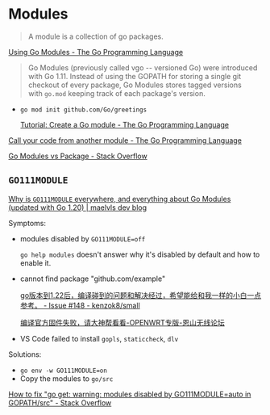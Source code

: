 # Modules
> A module is a collection of go packages.

[Using Go Modules - The Go Programming Language](https://go.dev/blog/using-go-modules)

> Go Modules (previously called vgo -- versioned Go) were introduced with Go 1.11. Instead of using the GOPATH for storing a single git checkout of every package, Go Modules stores tagged versions with `go.mod` keeping track of each package's version.

- `go mod init github.com/Go/greetings`

  [Tutorial: Create a Go module - The Go Programming Language](https://go.dev/doc/tutorial/create-module)

[Call your code from another module - The Go Programming Language](https://go.dev/doc/tutorial/call-module-code)

[Go Modules vs Package - Stack Overflow](https://stackoverflow.com/questions/61940117/go-modules-vs-package)

## `GO111MODULE`
[Why is `GO111MODULE` everywhere, and everything about Go Modules (updated with Go 1.20) | maelvls dev blog](https://maelvls.dev/go111module-everywhere/)

Symptoms:
- modules disabled by `GO111MODULE=off`

  `go help modules` doesn't answer why it's disabled by default and how to enable it.

- cannot find package "github.com/example"

  [go版本到1.22后，编译碰到的问题和解决经过，希望能给和我一样的小白一点参考。 - Issue #148 - kenzok8/small](https://github.com/kenzok8/small/issues/148)

  [编译官方固件失败，请大神帮看看-OPENWRT专版-恩山无线论坛](https://www.right.com.cn/forum/thread-8397909-1-1.html)
- VS Code failed to install `gopls`, `staticcheck`, `dlv`

Solutions:
- `go env -w GO111MODULE=on`
- Copy the modules to `go/src`

[How to fix "go get: warning: modules disabled by GO111MODULE=auto in GOPATH/src" - Stack Overflow](https://stackoverflow.com/questions/56475313/how-to-fix-go-get-warning-modules-disabled-by-go111module-auto-in-gopath-src)
